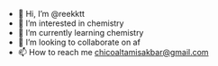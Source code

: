 - 👋 Hi, I’m @reekktt
- 👀 I’m interested in chemistry
- 🌱 I’m currently learning chemistry
- 💞️ I’m looking to collaborate on af
- 📫 How to reach me chicoaltamisakbar@gmail.com

<!---
reekktt/reekktt is a ✨ special ✨ repository because its `README.md` (this file) appears on your GitHub profile.
You can click the Preview link to take a look at your changes.
--->
